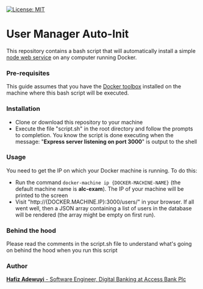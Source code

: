 [![License: MIT](https://img.shields.io/badge/License-MIT-yellow.svg)](https://opensource.org/licenses/MIT)

# User Manager Auto-Init

This repository contains a bash script that will automatically install a simple [node web service](https://github.com/BolajiOlajide/UserManager) on any computer running Docker.

### Pre-requisites
This guide assumes that you have the [Docker toolbox](https://docs.docker.com/toolbox/) installed on the machine where this bash script will be executed. 

### Installation
* Clone or download this repository to your machine
* Execute the file "script.sh" in the root directory and follow the prompts to completion. You know the script is done executing when the message: "**Express server listening on port 3000**" is output to the shell

### Usage
You need to get the IP on which your Docker machine is running. To do this:
* Run the command `docker-machine ip {DOCKER-MACHINE-NAME}` (the default machine name is **alc-exam**). The IP of your machine will be printed to the screen
* Visit "http://{DOCKER.MACHINE.IP}:3000/users/" in your browser. If all went well, then a JSON array containing a list of users in the database will be rendered (the array might be empty on first run).

### Behind the hood
Please read the comments in the script.sh file to understand what's going on behind the hood when you run this script

### Author
[**Hafiz Adewuyi** - Software Engineer, Digital Banking at Access Bank Plc](https://www.linkedin.com/in/hafizadewuyi/)
